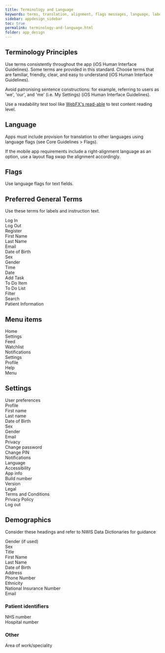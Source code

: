 ```yaml
---
title: Terminology and Language 
keywords: terms, translation, alignment, flags messages, language, labels, text, font, size
sidebar: appdesign_sidebar
toc: true
permalink: terminology-and-language.html
folder: app_design 
---
```


## Terminology Principles

Use terms consistently throughout the app (iOS Human Interface Guidelines). Some terms are provided in this standard.
Choose terms that are familiar, friendly, clear, and easy to understand (iOS Human Interface Guidelines).

Avoid patronising sentence constructions: for example, referring to users as 'we', 'our', and 'me' (i.e. My Settings) (iOS Human Interface Guidelines).  

Use a readability test tool like [WebFX's read-able](https://www.webfx.com/tools/read-able/) to test content reading level.

## Language
Apps must include provision for translation to other languages using language flags (see Core Guidelines > Flags).
  
If the mobile app requirements include a right-alignment language as an option, use a layout flag swap the alignment accordingly.  

## Flags
Use language flags for text fields.

## Preferred General Terms

Use these terms for labels and instruction text.

Log In  
Log Out  
Register  
First Name  
Last Name  
Email  
Date of Birth  
Sex  
Gender  
Time  
Date  
Add Task  
To Do Item  
To Do List  
Filter  
Search  
Patient Information  

## Menu items
Home  
Settings  
Feed  
Watchlist  
Notifications  
Settings  
Profile  
Help  
Menu  

## Settings

User preferences  
Profile  
First name  
Last name  
Date of Birth  
Sex  
Gender  
Email  
Privacy  
Change password  
Change PIN  
Notifications  
Language  
Accessibility  
App info  
Build number  
Version  
Legal  
Terms and Conditions  
Privacy Policy  
Log out  


## Demographics 
Consider these headings and refer to NWIS Data Dictionaries for guidance

Gender (if used)  
Sex  
Title  
First Name  
Last Name  
Date of Birth  
Address  
Phone Number  
Ethnicity  
National Insurance Number  
Email   

### Patient identifiers

NHS number  
Hospital number  

### Other  
Area of work/speciality